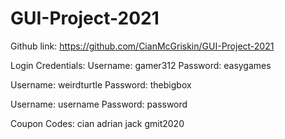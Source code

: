 # GUI-Project-2021
Github link: https://github.com/CianMcGriskin/GUI-Project-2021

Login Credentials: 
Username: gamer312
Password: easygames

Username: weirdturtle
Password: thebigbox

Username: username
Password: password

Coupon Codes:
cian
adrian
jack
gmit2020
